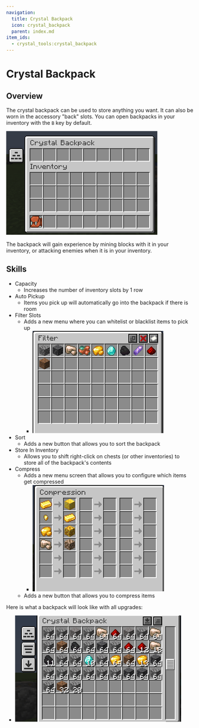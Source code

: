 ```yaml
---
navigation:
  title: Crystal Backpack
  icon: crystal_backpack
  parent: index.md
item_ids:
  - crystal_tools:crystal_backpack
---
```


# Crystal Backpack
## Overview
<RecipeFor id="crystal_backpack" />

The crystal backpack can be used to store anything you want. It can also be worn in the accessory "back" slots.
You can open backpacks in your inventory with the `B` key by default.

![Basic Gui](assets/backpack_gui_basic.png)

The backpack will gain experience by mining blocks with it in your inventory, or attacking enemies when it is in your inventory.

## Skills
- Capacity
  - Increases the number of inventory slots by 1 row
- Auto Pickup
  - Items you pick up will automatically go into the backpack if there is room
- Filter Slots
  - Adds a new menu where you can whitelist or blacklist items to pick up
    - ![Filter Gui](assets/backpack_gui_filter.png)
- Sort
  - Adds a new button that allows you to sort the backpack
- Store In Inventory
  - Allows you to shift right-click on chests (or other inventories) to store all of the backpack's contents
- Compress
  - Adds a new menu screen that allows you to configure which items get compressed
    - ![Compression Gui](assets/backpack_gui_compression.png)
  - Adds a new button that allows you to compress items
 
Here is what a backpack will look like with all upgrades:
- ![Full Backpack Gui](assets/backpack_gui_full.png)